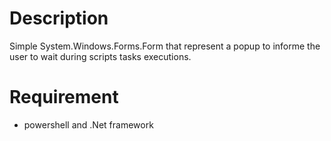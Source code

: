 # Description
Simple System.Windows.Forms.Form that represent a popup to informe the user to wait during scripts tasks executions.

# Requirement
- powershell and .Net framework